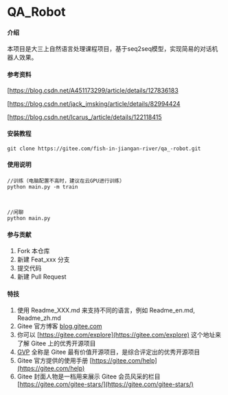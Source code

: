 # QA_Robot

#### 介绍
本项目是大三上自然语言处理课程项目，基于seq2seq模型，实现简易的对话机器人效果。

#### 参考资料
[https://blog.csdn.net/A451173299/article/details/127836183

[https://blog.csdn.net/jack_jmsking/article/details/82994424

[https://blog.csdn.net/Icarus_/article/details/122118415

#### 安装教程

```
git clone https://gitee.com/fish-in-jiangan-river/qa_-robot.git
```


#### 使用说明

```
//训练（电脑配置不高时，建议在云GPU进行训练）
python main.py -m train



//闲聊
python main.py
```


#### 参与贡献

1.  Fork 本仓库
2.  新建 Feat_xxx 分支
3.  提交代码
4.  新建 Pull Request


#### 特技

1.  使用 Readme\_XXX.md 来支持不同的语言，例如 Readme\_en.md, Readme\_zh.md
2.  Gitee 官方博客 [blog.gitee.com](https://blog.gitee.com)
3.  你可以 [https://gitee.com/explore](https://gitee.com/explore) 这个地址来了解 Gitee 上的优秀开源项目
4.  [GVP](https://gitee.com/gvp) 全称是 Gitee 最有价值开源项目，是综合评定出的优秀开源项目
5.  Gitee 官方提供的使用手册 [https://gitee.com/help](https://gitee.com/help)
6.  Gitee 封面人物是一档用来展示 Gitee 会员风采的栏目 [https://gitee.com/gitee-stars/](https://gitee.com/gitee-stars/)
